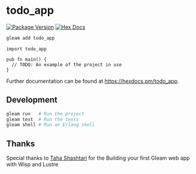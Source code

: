 # todo_app

[![Package Version](https://img.shields.io/hexpm/v/todo_app)](https://hex.pm/packages/todo_app)
[![Hex Docs](https://img.shields.io/badge/hex-docs-ffaff3)](https://hexdocs.pm/todo_app/)

```sh
gleam add todo_app
```
```gleam
import todo_app

pub fn main() {
  // TODO: An example of the project in use
}
```

Further documentation can be found at <https://hexdocs.pm/todo_app>.

## Development

```sh
gleam run   # Run the project
gleam test  # Run the tests
gleam shell # Run an Erlang shell
```

## Thanks

Special thanks to [Taha Shashtari](https://gleaming.dev/articles/building-your-first-gleam-web-app/) for the Building your first Gleam web app with Wisp and Lustre

